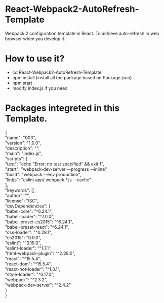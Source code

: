 # React-Webpack2-AutoRefresh-Template
Webpack 2 configuration template in React.
To achieve auto-refresh in web browser when you develop it.

# How to use it?
* cd React-Webpack2-AutoRefresh-Template
* npm install (install all the package based on Package.json)
* npm start
* modify index.js if you need

# Packages integreted in this Template.
{  
  "name": "003",  
  "version": "1.0.0",  
  "description": "",  
  "main": "index.js",  
  "scripts": {  
    "test": "echo \"Error: no test specified\" && exit 1",  
    "start": "webpack-dev-server --progress --inline",  
    "build": "webpack --env production",  
    "lintjs": "eslint app/ webpack.*.js --cache"  
  },  
  "keywords": [],  
  "author": "",  
  "license": "ISC",  
  "devDependencies": {  
    "babel-core": "^6.24.1",  
    "babel-loader": "^7.0.0",  
    "babel-preset-es2015": "^6.24.1",  
    "babel-preset-react": "^6.24.1",  
    "css-loader": "^0.28.1",  
    "es2015": "0.0.0",  
    "eslint": "^3.19.0",  
    "eslint-loader": "^1.7.1",  
    "html-webpack-plugin": "^2.28.0",  
    "react": "^15.5.4",  
    "react-dom": "^15.5.4",  
    "react-hot-loader": "^1.3.1",  
    "style-loader": "^0.17.0",  
    "webpack": "^2.3.2",  
    "webpack-dev-server": "^2.4.2"  
  }  
}  
